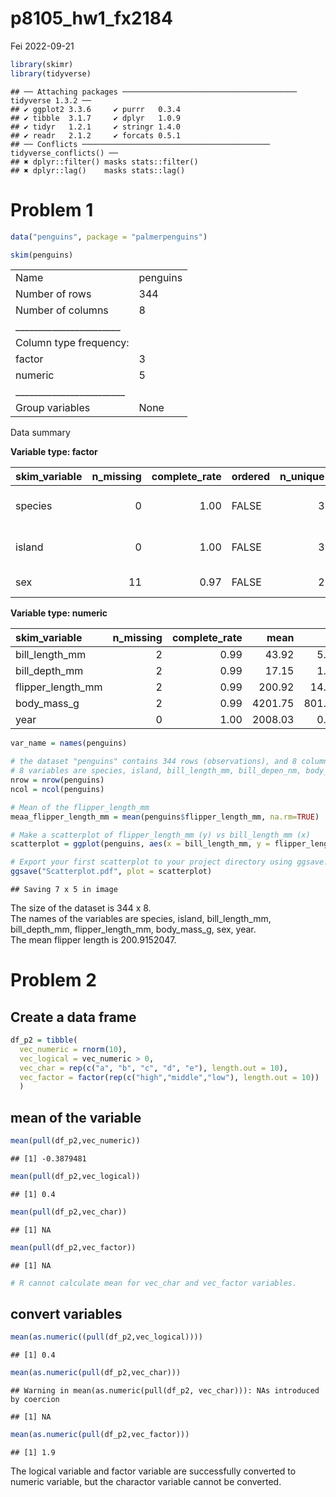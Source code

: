 p8105_hw1_fx2184
================
Fei
2022-09-21

``` r
library(skimr)
library(tidyverse)
```

    ## ── Attaching packages ─────────────────────────────────────── tidyverse 1.3.2 ──
    ## ✔ ggplot2 3.3.6     ✔ purrr   0.3.4
    ## ✔ tibble  3.1.7     ✔ dplyr   1.0.9
    ## ✔ tidyr   1.2.1     ✔ stringr 1.4.0
    ## ✔ readr   2.1.2     ✔ forcats 0.5.1
    ## ── Conflicts ────────────────────────────────────────── tidyverse_conflicts() ──
    ## ✖ dplyr::filter() masks stats::filter()
    ## ✖ dplyr::lag()    masks stats::lag()

# Problem 1

``` r
data("penguins", package = "palmerpenguins") 

skim(penguins)
```

|                                                  |          |
|:-------------------------------------------------|:---------|
| Name                                             | penguins |
| Number of rows                                   | 344      |
| Number of columns                                | 8        |
| \_\_\_\_\_\_\_\_\_\_\_\_\_\_\_\_\_\_\_\_\_\_\_   |          |
| Column type frequency:                           |          |
| factor                                           | 3        |
| numeric                                          | 5        |
| \_\_\_\_\_\_\_\_\_\_\_\_\_\_\_\_\_\_\_\_\_\_\_\_ |          |
| Group variables                                  | None     |

Data summary

**Variable type: factor**

| skim_variable | n_missing | complete_rate | ordered | n_unique | top_counts                  |
|:--------------|----------:|--------------:|:--------|---------:|:----------------------------|
| species       |         0 |          1.00 | FALSE   |        3 | Ade: 152, Gen: 124, Chi: 68 |
| island        |         0 |          1.00 | FALSE   |        3 | Bis: 168, Dre: 124, Tor: 52 |
| sex           |        11 |          0.97 | FALSE   |        2 | mal: 168, fem: 165          |

**Variable type: numeric**

| skim_variable     | n_missing | complete_rate |    mean |     sd |     p0 |     p25 |     p50 |    p75 |   p100 | hist  |
|:------------------|----------:|--------------:|--------:|-------:|-------:|--------:|--------:|-------:|-------:|:------|
| bill_length_mm    |         2 |          0.99 |   43.92 |   5.46 |   32.1 |   39.23 |   44.45 |   48.5 |   59.6 | ▃▇▇▆▁ |
| bill_depth_mm     |         2 |          0.99 |   17.15 |   1.97 |   13.1 |   15.60 |   17.30 |   18.7 |   21.5 | ▅▅▇▇▂ |
| flipper_length_mm |         2 |          0.99 |  200.92 |  14.06 |  172.0 |  190.00 |  197.00 |  213.0 |  231.0 | ▂▇▃▅▂ |
| body_mass_g       |         2 |          0.99 | 4201.75 | 801.95 | 2700.0 | 3550.00 | 4050.00 | 4750.0 | 6300.0 | ▃▇▆▃▂ |
| year              |         0 |          1.00 | 2008.03 |   0.82 | 2007.0 | 2007.00 | 2008.00 | 2009.0 | 2009.0 | ▇▁▇▁▇ |

``` r
var_name = names(penguins)

# the dataset "penguins" contains 344 rows (observations), and 8 columns. 
# 8 variables are species, island, bill_length_mm, bill_depen_nm, body_mass_g, sex and year. 
nrow = nrow(penguins)
ncol = ncol(penguins)

# Mean of the flipper_length_mm
meaa_flipper_length_mm = mean(penguins$flipper_length_mm, na.rm=TRUE)

# Make a scatterplot of flipper_length_mm (y) vs bill_length_mm (x)
scatterplot = ggplot(penguins, aes(x = bill_length_mm, y = flipper_length_mm, col =species)) + geom_point()

# Export your first scatterplot to your project directory using ggsave.
ggsave("Scatterplot.pdf", plot = scatterplot)
```

    ## Saving 7 x 5 in image

The size of the dataset is 344 x 8. <br> The names of the variables are
species, island, bill_length_mm, bill_depth_mm, flipper_length_mm,
body_mass_g, sex, year. <br> The mean flipper length is 200.9152047.

# Problem 2

## Create a data frame

``` r
df_p2 = tibble(
  vec_numeric = rnorm(10),
  vec_logical = vec_numeric > 0,
  vec_char = rep(c("a", "b", "c", "d", "e"), length.out = 10),
  vec_factor = factor(rep(c("high","middle","low"), length.out = 10))
  )
```

## mean of the variable

``` r
mean(pull(df_p2,vec_numeric))
```

    ## [1] -0.3879481

``` r
mean(pull(df_p2,vec_logical))
```

    ## [1] 0.4

``` r
mean(pull(df_p2,vec_char))
```

    ## [1] NA

``` r
mean(pull(df_p2,vec_factor))
```

    ## [1] NA

``` r
# R cannot calculate mean for vec_char and vec_factor variables. 
```

## convert variables

``` r
mean(as.numeric((pull(df_p2,vec_logical))))
```

    ## [1] 0.4

``` r
mean(as.numeric(pull(df_p2,vec_char)))
```

    ## Warning in mean(as.numeric(pull(df_p2, vec_char))): NAs introduced by coercion

    ## [1] NA

``` r
mean(as.numeric(pull(df_p2,vec_factor)))
```

    ## [1] 1.9

The logical variable and factor variable are successfully converted to
numeric variable, but the charactor variable cannot be converted.
